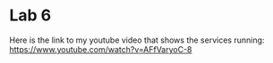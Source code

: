 # Lab 6

Here is the link to my youtube video that shows the services running: https://www.youtube.com/watch?v=AFfVaryoC-8